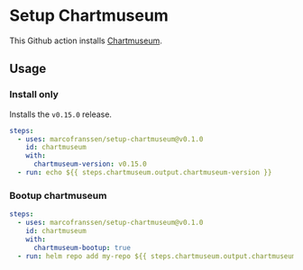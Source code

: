 # Setup Chartmuseum

This Github action installs [Chartmuseum][chartmuseum].

## Usage

### Install only

Installs the `v0.15.0` release.

```yaml
steps:
  - uses: marcofranssen/setup-chartmuseum@v0.1.0
    id: chartmuseum
    with:
      chartmuseum-version: v0.15.0
  - run: echo ${{ steps.chartmuseum.output.chartmuseum-version }}
```

### Bootup chartmuseum

```yaml
steps:
  - uses: marcofranssen/setup-chartmuseum@v0.1.0
    id: chartmuseum
    with:
      chartmuseum-bootup: true
  - run: helm repo add my-repo ${{ steps.chartmuseum.output.chartmuseum-endpoint }}
```

[chartmuseum]: https://chartmuseum.com "Host your own Helm Chart Repository"
